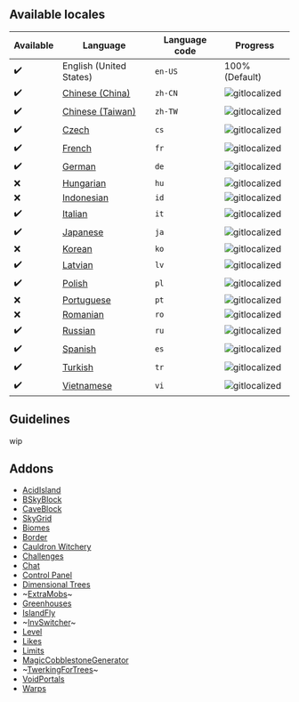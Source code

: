 ## Available locales

| Available | Language | Language code | Progress |
| --- | ---------- | --- | ----------- |
| :heavy_check_mark: | English (United States) | `en-US` | 100% (Default) |
| :heavy_check_mark: | [Chinese (China)](https://gitlocalize.com/repo/2855/zh-CN/src/main/resources/locales) | `zh-CN` | ![gitlocalized](https://gitlocalize.com/repo/2855/zh-CN//badge.svg) |
| :heavy_check_mark: | [Chinese (Taiwan)](https://gitlocalize.com/repo/2855/zh-TW/src/main/resources/locales) | `zh-TW` | ![gitlocalized](https://gitlocalize.com/repo/2855/zh-TW//badge.svg) |
| :heavy_check_mark: | [Czech](https://gitlocalize.com/repo/2855/cs/src/main/resources/locales) | `cs` | ![gitlocalized](https://gitlocalize.com/repo/2855/cs/badge.svg) |
| :heavy_check_mark: | [French](https://gitlocalize.com/repo/2855/fr/src/main/resources/locales) | `fr` | ![gitlocalized](https://gitlocalize.com/repo/2855/fr/badge.svg) |
| :heavy_check_mark: | [German](https://gitlocalize.com/repo/2855/de/src/main/resources/locales) | `de` | ![gitlocalized](https://gitlocalize.com/repo/2855/de/badge.svg) |
| :x: | [Hungarian](https://gitlocalize.com/repo/2855/hu/src/main/resources/locales) | `hu` | ![gitlocalized](https://gitlocalize.com/repo/2855/hu/badge.svg) |
| :x: | [Indonesian](https://gitlocalize.com/repo/2855/id/src/main/resources/locales) | `id` | ![gitlocalized](https://gitlocalize.com/repo/2855/id/badge.svg) |
| :heavy_check_mark: | [Italian](https://gitlocalize.com/repo/2855/it/src/main/resources/locales) | `it` | ![gitlocalized](https://gitlocalize.com/repo/2855/it/badge.svg) |
| :heavy_check_mark: | [Japanese](https://gitlocalize.com/repo/2855/ja/src/main/resources/locales) | `ja` | ![gitlocalized](https://gitlocalize.com/repo/2855/ja/badge.svg) |
| :x: | [Korean](https://gitlocalize.com/repo/2855/ko/src/main/resources/locales) | `ko` | ![gitlocalized](https://gitlocalize.com/repo/2855/ko/badge.svg) |
| :heavy_check_mark: | [Latvian](https://gitlocalize.com/repo/2855/lv/src/main/resources/locales) | `lv` | ![gitlocalized](https://gitlocalize.com/repo/2855/lv/badge.svg) |
| :heavy_check_mark: | [Polish](https://gitlocalize.com/repo/2855/pl/src/main/resources/locales) | `pl` | ![gitlocalized](https://gitlocalize.com/repo/2855/pl/badge.svg) |
| :x: | [Portuguese](https://gitlocalize.com/repo/2855/pt/src/main/resources/locales) | `pt` | ![gitlocalized](https://gitlocalize.com/repo/2855/pt/badge.svg) |
| :x: | [Romanian](https://gitlocalize.com/repo/2855/ro/src/main/resources/locales) | `ro` | ![gitlocalized](https://gitlocalize.com/repo/2855/ro/badge.svg) |
| :heavy_check_mark: | [Russian](https://gitlocalize.com/repo/2855/ru/src/main/resources/locales) | `ru` | ![gitlocalized](https://gitlocalize.com/repo/2855/ru/badge.svg) |
| :heavy_check_mark: | [Spanish](https://gitlocalize.com/repo/2855/es/src/main/resources/locales) | `es` | ![gitlocalized](https://gitlocalize.com/repo/2855/es/badge.svg) |
| :heavy_check_mark: | [Turkish](https://gitlocalize.com/repo/2855/tr/src/main/resources/locales) | `tr` | ![gitlocalized](https://gitlocalize.com/repo/2855/tr/badge.svg) |
| :heavy_check_mark: | [Vietnamese](https://gitlocalize.com/repo/2855/vi/src/main/resources/locales) | `vi` | ![gitlocalized](https://gitlocalize.com/repo/2855/vi/badge.svg) |

## Guidelines
wip

## Addons
- [AcidIsland](https://github.com/BentoBoxWorld/AcidIsland/wiki/Translate-AcidIsland)
- [BSkyBlock](https://github.com/BentoBoxWorld/BSkyBlock/wiki/Translate-BSkyBlock)
- [CaveBlock](https://github.com/BentoBoxWorld/CaveBlock/wiki/Translate-CaveBlock)
- [SkyGrid](https://github.com/BentoBoxWorld/SkyGrid/wiki/Translate-SkyGrid)
- [Biomes](https://github.com/BentoBoxWorld/Biomes/wiki/Translate-Biomes)
- [Border](https://github.com/BentoBoxWorld/Border/wiki/Translate-Border)
- [Cauldron Witchery](https://github.com/BentoBoxWorld/CauldronWitchery/wiki/Translate-CauldronWitchery)
- [Challenges](https://github.com/BentoBoxWorld/Challenges/wiki/Translate-Challenges)
- [Chat](https://github.com/BentoBoxWorld/Chat/wiki/Translate-Chat)
- [Control Panel](https://github.com/BentoBoxWorld/ControlPanel/wiki/Translate-ControlPanel)
- [Dimensional Trees](https://github.com/BentoBoxWorld/DimensionalTrees/wiki/Translate-DimensionalTrees)
- ~[ExtraMobs](#Addons)~
- [Greenhouses](https://github.com/BentoBoxWorld/Greenhouses/wiki/Translate-Greenhouses)
- [IslandFly](https://github.com/BentoBoxWorld/IslandFly/wiki/Translate-IslandFly)
- ~[InvSwitcher](#Addons)~
- [Level](https://github.com/BentoBoxWorld/Level/wiki/Translate-Level)
- [Likes](https://github.com/BentoBoxWorld/Likes/wiki/Translate-Likes)
- [Limits](https://github.com/BentoBoxWorld/Limits/wiki/Translate-Limits)
- [MagicCobblestoneGenerator](https://github.com/BentoBoxWorld/MagicCobblestoneGenerator/wiki/Translate-MagicCobblestoneGenerator)
- ~[TwerkingForTrees](#Addons)~
- [VoidPortals](https://github.com/BentoBoxWorld/VoidPortals/wiki/Translate-VoidPortals)
- [Warps](https://github.com/BentoBoxWorld/Warps/wiki/Translate-Warps)